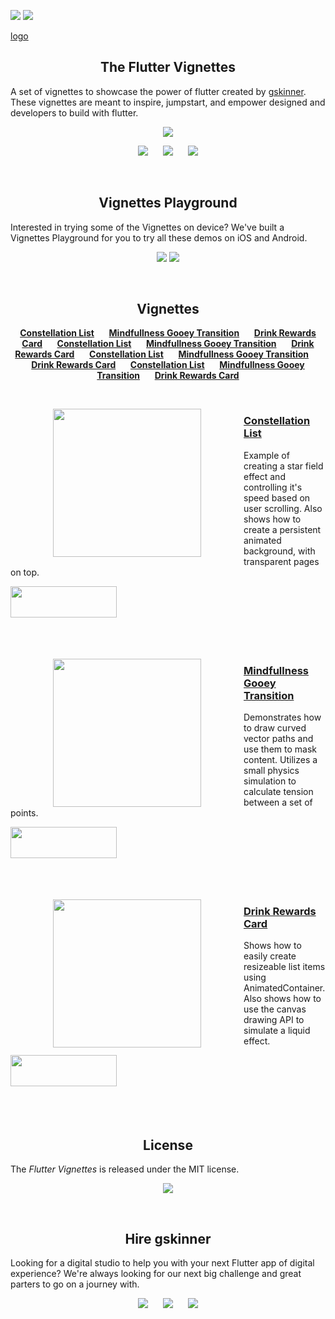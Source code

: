 <a href="https://www.gskinner.com/flutter_showcase/"><img src="https://gskinner.com/flutter_showcase/shared/header@2x.png"></a>
<img src="https://gskinner.com/flutter_showcase/shared/subheader@2x.png">

[logo]: https://gskinner.com/flutter_showcase/shared/subheader@2x.png
[logo]
<h2 align=center> The Flutter Vignettes </h2>

A set of vignettes to showcase the power of flutter created by [gskinner](https://gksinner.com). These vignettes are meant to inspire, jumpstart, and empower designed and developers to build with flutter.

<p align=center><a href="#license"><img src="https://img.shields.io/badge/License-MIT-yellow.svg"/></a></p> 
<p align=center>
<a href="https://gskinner.com"><img src="https://gskinner.com/flutter_showcase/shared/button-HireUs.png"/></a>&nbsp;&nbsp;&nbsp;&nbsp;&nbsp;
<a href="https://gskinner.com"><img src="https://gskinner.com/flutter_showcase/shared/button-Follow.png"/></a>&nbsp;&nbsp;&nbsp;&nbsp;&nbsp;
<a href="https://gskinner.com"><img src="https://gskinner.com/flutter_showcase/shared/button-Website.png"/></a>
</p>
<br/>

<h2 align=center>Vignettes Playground</h2>

Interested in trying some of the Vignettes on device? We've built a Vignettes Playground for you to try all these demos on iOS and Android.

<p align=center><img src="https://gskinner.com/flutter_showcase/shared/appstore-Apple.png"/>  <img src="https://gskinner.com/flutter_showcase/shared/appstore-Google.png"/></p>
<br/>

<h2 align=center>Vignettes</h2>
<p align=center>
<a href="#constellation_list"><b>Constellation List</b><a/>&nbsp;&nbsp;&nbsp;&nbsp;&nbsp;
<a href="#gooey_edge"><b>Mindfullness Gooey Transition</b><a/>&nbsp;&nbsp;&nbsp;&nbsp;&nbsp;
<a href="#drink_rewards_list"><b>Drink Rewards Card</b><a/>&nbsp;&nbsp;&nbsp;&nbsp;&nbsp;
<a href="#constellation_list"><b>Constellation List</b><a/>&nbsp;&nbsp;&nbsp;&nbsp;&nbsp;
<a href="#gooey_edge"><b>Mindfullness Gooey Transition</b><a/>&nbsp;&nbsp;&nbsp;&nbsp;&nbsp;
<a href="#drink_rewards_list"><b>Drink Rewards Card</b><a/>&nbsp;&nbsp;&nbsp;&nbsp;&nbsp;
  <a href="#constellation_list"><b>Constellation List</b><a/>&nbsp;&nbsp;&nbsp;&nbsp;&nbsp;
<a href="#gooey_edge"><b>Mindfullness Gooey Transition</b><a/>&nbsp;&nbsp;&nbsp;&nbsp;&nbsp;
<a href="#drink_rewards_list"><b>Drink Rewards Card</b><a/>&nbsp;&nbsp;&nbsp;&nbsp;&nbsp;
<a href="#constellation_list"><b>Constellation List</b><a/>&nbsp;&nbsp;&nbsp;&nbsp;&nbsp;
<a href="#gooey_edge"><b>Mindfullness Gooey Transition</b><a/>&nbsp;&nbsp;&nbsp;&nbsp;&nbsp;
<a href="#drink_rewards_list"><b>Drink Rewards Card</b><a/>
</p>

<br />  

<p id="constellation_list">
<a href="#"><img align="left" hspace=68 src="https://gskinner.com/flutter_showcase/previews/constellation_list_edited.gif" width="237"/></a>
<a href="#constellation_list"><h3>Constellation List</h3></a>
<p>Example of creating a star field effect and controlling it's speed based on user scrolling. Also shows how to create a persistent animated background, with transparent pages on top.</p>
<a href="#"><img align="left" src="https://gskinner.com/flutter_showcase/shared/button-CTA@2x.png" width=170 height=50 /></a>
</p><br/><br/><br/><br/><br/><br/>

<p id="gooey_edge">
<a href="#"><img align="left" hspace=68 src="https://gskinner.com/flutter_showcase/previews/gooey_edge_edited.gif" width="237" /></a>
<a href="#gooey_edge"><h3>Mindfullness Gooey Transition</h3></a>
<p>Demonstrates how to draw curved vector paths and use them to mask content. Utilizes a small physics simulation to calculate tension between a set of points.</p>
<a href="#"><img align="left" src="https://gskinner.com/flutter_showcase/shared/button-CTA@2x.png" width=170 height=50 /></a>
</p><br/><br/><br/><br/><br/><br/>

<p id="drink_rewards_list">
<a href="#"><img align="left" hspace=68 src="https://gskinner.com/flutter_showcase/previews/drink_rewards_list_edited.gif" width="237" /></a>
<a href="#gooey_edge"><h3>Drink Rewards Card</h3></a>
<p>Shows how to easily create resizeable list items using AnimatedContainer. Also shows how to use the canvas drawing API to simulate a liquid effect.</p>
<a href="#"><img align="left" src="https://gskinner.com/flutter_showcase/shared/button-CTA@2x.png" width=170 height=50 /></a>
</p><br/><br/><br/><br/><br/><br/>

<h2 id="license" align=center>License</h2>


The _Flutter Vignettes_ is released under the MIT license. 


<p align=center><a href="https://opensource.org/licenses/MIT"><img src="https://img.shields.io/badge/License-MIT-yellow.svg"/></a></p>

<br/>
<h2 align=center>Hire gskinner</h2>


Looking for a digital studio to help you with your next Flutter app of digital experience? We're always looking for our next big challenge and great parters to go on a journey with.


<p align=center>
<a href="https://gskinner.com"><img src="https://gskinner.com/flutter_showcase/shared/button-HireUs.png"/></a>&nbsp;&nbsp;&nbsp;&nbsp;&nbsp;
<a href="https://gskinner.com"><img src="https://gskinner.com/flutter_showcase/shared/button-Follow.png"/></a>&nbsp;&nbsp;&nbsp;&nbsp;&nbsp;
<a href="https://gskinner.com"><img src="https://gskinner.com/flutter_showcase/shared/button-Website.png"/></a>
</p><br /><br />

